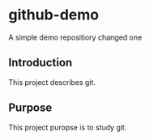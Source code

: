 # github-demo
A simple demo repositiory changed one
## Introduction
This project describes git.
## Purpose
This project puropse is to study git.
